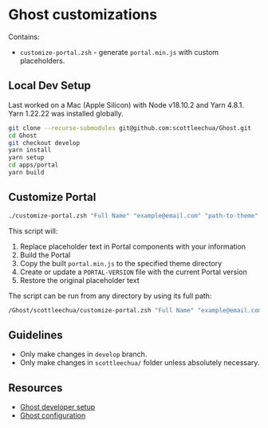 # Ghost customizations

Contains:
- `customize-portal.zsh` - generate `portal.min.js` with custom placeholders.

## Local Dev Setup
Last worked on a Mac (Apple Silicon) with Node v18.10.2 and Yarn 4.8.1. Yarn 1.22.22 was installed globally.

```bash
git clone --recurse-submodules git@github.com:scottleechua/Ghost.git
cd Ghost
git checkout develop
yarn install
yarn setup
cd apps/portal
yarn build
```

## Customize Portal

```bash
./customize-portal.zsh "Full Name" "example@email.com" "path-to-theme"
```

This script will:
1. Replace placeholder text in Portal components with your information
2. Build the Portal
3. Copy the built `portal.min.js` to the specified theme directory
4. Create or update a `PORTAL-VERSION` file with the current Portal version
5. Restore the original placeholder text

The script can be run from any directory by using its full path:

```bash
/Ghost/scottleechua/customize-portal.zsh "Full Name" "example@email.com" "your-repo-name/theme"
```

## Guidelines
- Only make changes in `develop` branch.
- Only make changes in `scottleechua/` folder unless absolutely necessary.

## Resources
- [Ghost developer setup](https://ghost.org/docs/install/source/)
- [Ghost configuration](https://ghost.org/docs/config/)